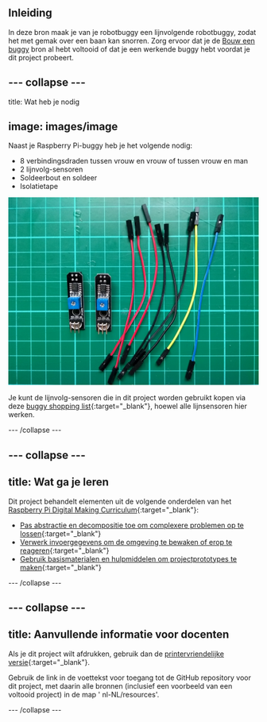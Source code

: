 ## Inleiding

In deze bron maak je van je robotbuggy een lijnvolgende robotbuggy, zodat het met gemak over een baan kan snorren. Zorg ervoor dat je de [Bouw een buggy](https://projects.raspberrypi.org/en/projects/build-a-buggy) bron al hebt voltooid of dat je een werkende buggy hebt voordat je dit project probeert.

<stream class="cloudflare-video" id="6a20279dbfe23651cfe17ebe616b87b7" loop></stream>

## \--- collapse \---

title: Wat heb je nodig

## image: images/image

Naast je Raspberry Pi-buggy heb je het volgende nodig:

+ 8 verbindingsdraden tussen vrouw en vrouw of tussen vrouw en man
+ 2 lijnvolg-sensoren
+ Soldeerbout en soldeer
+ Isolatietape

![componenten](images/components.jpg)

Je kunt de lijnvolg-sensoren die in dit project worden gebruikt kopen via deze [buggy shopping list](https://my.aliexpress.com/wishlist/wish_list_product_list.htm?spm=a2g0s.8937460.0.0.EKSrsx&currentGroupId=100000000943756){:target="_blank"}, hoewel alle lijnsensoren hier werken.

\--- /collapse \---

## \--- collapse \---

## title: Wat ga je leren

Dit project behandelt elementen uit de volgende onderdelen van het [Raspberry Pi Digital Making Curriculum](http://rpf.io/curriculum){:target="_blank"}:

+ [Pas abstractie en decompositie toe om complexere problemen op te lossen](https://curriculum.raspberrypi.org/programming/developer/){:target="_blank"}
+ [Verwerk invoergegevens om de omgeving te bewaken of erop te reageren](https://curriculum.raspberrypi.org/physical-computing/developer/){:target="_blank"}
+ [Gebruik basismaterialen en hulpmiddelen om projectprototypes te maken](https://curriculum.raspberrypi.org/manufacture/creator/){:target="_blank"}

\--- /collapse \---

## \--- collapse \---

## title: Aanvullende informatie voor docenten

Als je dit project wilt afdrukken, gebruik dan de [printervriendelijke versie](https://projects.raspberrypi.org/en/projects/rpi-python-line-following/print){:target="_blank"}.

Gebruik de link in de voettekst voor toegang tot de GitHub repository voor dit project, met daarin alle bronnen (inclusief een voorbeeld van een voltooid project) in de map ' nl-NL/resources'.

\--- /collapse \---